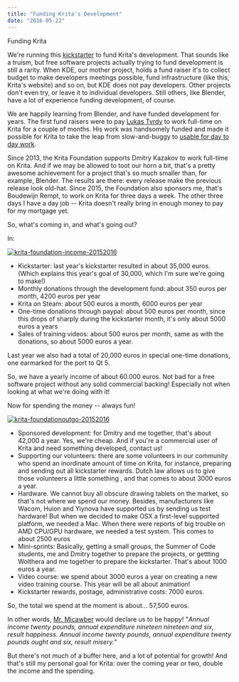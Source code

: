 ```yaml
---
title: "Funding Krita's Development"
date: "2016-05-22"
---
```


Funding Krita

We're running this [kickstarter](https://krita.org/2016kickstarter) to fund Krita's development. That sounds like a truism, but free software projects actually trying to fund development is still a rarity. When KDE, our mother project, holds a fund raiser it's to collect budget to make developers meetings possible, fund infrastructure (like this, Krita's website) and so on, but KDE does not pay developers. Other projects don't even try, or leave it to individual developers. Still others, like Blender, have a lot of experience funding development, of course.

We are happily learning from Blender, and have funded development for years. The first fund raisers were to pay [Lukas Tvrdy](https://dot.kde.org/2009/12/02/krita-team-seeking-sponsorship-take-krita-next-level) to work full-time on Krita for a couple of months. His work was handsomely funded and made it possible for Krita to take the leap from slow-and-buggy to [usable for day to day work](http://davidrevoy.com/article114/krita-project-an-old-challenge-won-2-4-very-soon?).

Since 2013, the Krita Foundation supports Dmitry Kazakov to work full-time on Krita. And if we may be allowed to toot our horn a bit, that's a pretty awesome achievement for a project that's so much smaller than, for example, Blender. The results are there: every release make the previous release look old-hat. Since 2015, the Foundation also sponsors me, that's Boudewijn Rempt, to work on Krita for three days a week. The other three days I have a day job -- Krita doesn't really bring in enough money to pay for my mortgage yet.

So, what's coming in, and what's going out?

In:

[![krita-foundation-income-20152016](../images/krita-foundation-income-20152016.png)](https://krita.org/wp-content/uploads/2016/05/krita-foundation-income-20152016.png)

- Kickstarter: last year's kickstarter resulted in about 35,000 euros. (Which explains this year's goal of 30,000, which I'm sure we're going to make!)
- Monthly donations through the development fund: about 350 euros per month, 4200 euros per year
- Krita on Steam: about 500 euros a month, 6000 euros per year
- One-time donations through paypal: about 500 euros per month, since this drops of sharply during the kickstarter month, it's only about 5000 euros a years
- Sales of training videos: about 500 euros per month, same as with the donations, so about 5000 euros a year.

Last year we also had a total of 20,000 euros in special one-time donations, one earmarked for the port to Qt 5.

So, we have a yearly income of about 60.000 euros. Not bad for a free software project without any solid commercial backing! Especially not when looking at what we're doing with it!

Now for spending the money -- always fun!

[![krita-foundationoutgo-20152016](../images/krita-foundationoutgo-20152016.png)](https://krita.org/wp-content/uploads/2016/05/krita-foundationoutgo-20152016.png)

- Sponsored development: for Dmitry and me together, that's about 42,000 a year. Yes, we're cheap. And if you're a commercial user of Krita and need something developed, contact us!
- Supporting our volunteers: there are some volunteers in our community who spend an inordinate amount of time on Krita, for instance, preparing and sending out all kickstarter rewards. Dutch law allows us to give those volunteers a little something , and that comes to about 3000 euros a year.
- Hardware. We cannot buy all obscure drawing tablets on the market, so that's not where we spend our money. Besides, manufacturers like Wacom, Huion and Yiynova have supported us by sending us test hardware! But when we decided to make OSX a first-level supported platform, we needed a Mac. When there were reports of big trouble on AMD CPU/GPU hardware, we needed a test system. This comes to about 2500 euros
- Mini-sprints: Basically, getting a small groups, the Summer of Code students, me and Dmitry together to prepare the projects, or gettting Wolthera and me together to prepare the kickstarter. That's about 1000 euros a year.
- Video course: we spend about 3000 euros a year on creating a new video training course. This year will be all about animation!
- Kickstarter rewards, postage, administrative costs: 7000 euros.

So, the total we spend at the moment is about... 57,500 euros.

In other words, [Mr. Micawber](http://www.gutenberg.org/ebooks/43111) would declare us to be happy! "_Annual income twenty pounds, annual expenditure nineteen nineteen and six, result happiness. Annual income twenty pounds, annual expenditure twenty pounds ought and six, result misery._"

But there's not much of a buffer here, and a lot of potential for growth! And that's still my personal goal for Krita: over the coming year or two, double the income and the spending.
